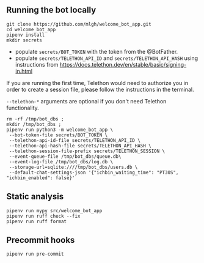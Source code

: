 Running the bot locally
----

```
git clone https://github.com/mlgh/welcome_bot_app.git
cd welcome_bot_app
pipenv install
mkdir secrets
```

- populate `secrets/BOT_TOKEN` with the token from the @BotFather.
- populate `secrets/TELETHON_API_ID` and `secrets/TELETHON_API_HASH` using instructions from https://docs.telethon.dev/en/stable/basic/signing-in.html

If you are running the first time, Telethon would need to authorize you in order to create a session file, please follow the instructions in the terminal.

`--telethon-*` arguments are optional if you don't need Telethon functionality.

```
rm -rf /tmp/bot_dbs ;
mkdir /tmp/bot_dbs ;
pipenv run python3 -m welcome_bot_app \
 --bot-token-file secrets/BOT_TOKEN \
 --telethon-api-id-file secrets/TELETHON_API_ID \
 --telethon-api-hash-file secrets/TELETHON_API_HASH \
 --telethon-session-file-prefix secrets/TELETHON_SESSION \
 --event-queue-file /tmp/bot_dbs/queue.db\
 --event-log-file /tmp/bot_dbs/log.db \
 --storage-url=sqlite:////tmp/bot_dbs/users.db \
 --default-chat-settings-json '{"ichbin_waiting_time": "PT30S", "ichbin_enabled": false}'
```

Static analysis
----

```
pipenv run mypy src/welcome_bot_app
pipenv run ruff check --fix
pipenv run ruff format
```

Precommit hooks
----
```
pipenv run pre-commit
```
